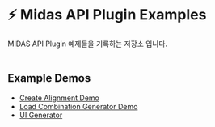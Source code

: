 # :zap: Midas API Plugin Examples
MIDAS API Plugin 예제들을 기록하는 저장소 입니다.
<br /><br />

## Example Demos
- [Create Alignment Demo](https://kh1012.github.io/sproj-examples/create-alignment)
- [Load Combination Generator Demo](https://kh1012.github.io/sproj-examples/load-combination-generator)
- [UI Generator](https://kh1012.github.io/sproj-examples/ui-generator)
